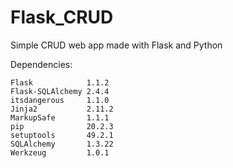 # Flask_CRUD

Simple CRUD web app made with Flask and Python

Dependencies:

```click            7.1.2
Flask            1.1.2
Flask-SQLAlchemy 2.4.4
itsdangerous     1.1.0
Jinja2           2.11.2
MarkupSafe       1.1.1
pip              20.2.3
setuptools       49.2.1
SQLAlchemy       1.3.22
Werkzeug         1.0.1

